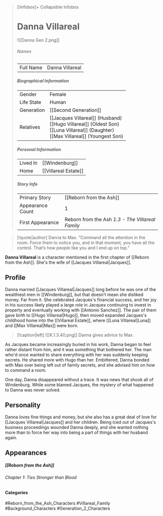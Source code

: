 > [!infobox]+ Collapsible Infobox
> # Danna Villareal
> ![[Danna Gen 2.png]] 
> ###### Names 
> |  |  | 
> | ---- | ---- | 
> | Full Name | Danna Villareal | 
>
> ##### Biographical Information
> |  |  | 
> | ---- | ---- | 
> | Gender | Female | 
> | Life State | Human |
> | Generation | [[Second Generation]] |
> | Relatives |[[Jacques Villareal]] (Husband)<br>[[Hugo Villareal]] (Oldest Son)<br>[[Luna Villareal]] (Daughter)<br>[[Max Villareal]] (Youngest Son)
> 
> ##### Personal Information
> |  |  | 
> | ---- | ---- | 
> | Lived In |[[Windenburg]]| 
> | Home |[[Villareal Estate]]| 
> 
> ##### Story Info
> |  |  | 
> | ---- | ---- | 
> | Primary Story | [[Reborn from the Ash]] | 
> | Appearance Count | 1 | 
> | First Appearance | Reborn from the Ash *1.3 - The Villareal Family*

> [!quote|author] Danna to Max.
> “Command all the attention in the room. Force them to notice you, and in that moment, you have all the control. That’s how people like you and I end up on top.”

**Danna Villareal** is a character mentioned in the first chapter of [[Reborn from the Ash]]. She's the wife of [[Jacques Villareal|Jacques]].

## Profile
Danna married [[Jacques Villareal|Jacques]] long before he was one of the wealthiest men in [[Windenburg]], but that doesn't mean she disliked money. Far from it. She celebrated Jacques's financial success, and her joy in his success likely played a large role in Jacques continuing to invest in property and eventually working with [[Antonio Sanchez]]. The pair of them gave birth to [[Hugo Villareal|Hugo]], then moved expanded Jacques's childhood home into the [[Villareal Estate]], where [[Luna Villareal|Luna]] and [[Max Villareal|Max]] were born.

> [!caption|left]
> ![[K.1.3.40.png]] 
> Danna gives advice to Max.

As Jacques became increasingly buried in his work, Danna began to feel rather distant from him, and it was something that bothered her. The man who'd once wanted to share everything with her was suddenly keeping secrets. He shared more with Hugo than her. Embittered, Danna bonded with Max over being left out of family secrets, and she advised him on how to command a room.

One day, Danna disappeared without a trace. It was news that shook all of Windenburg. While some blamed Jacques, the mystery of what happened to Danna was never solved.

## Personality
Danna loves fine things and money, but she also has a great deal of love for [[Jacques Villareal|Jacques]] and her children. Being iced out of Jacques's business proceedings wounded Danna deeply, and she wanted nothing more than to force her way into being a part of things with her husband again.

## Appearances
##### [[Reborn from the Ash]]
###### Chapter 1: Ties Stronger than Blood

#### Categories
#Reborn_from_the_Ash_Characters #Villareal_Family #Background_Characters #Generation_2_Characters